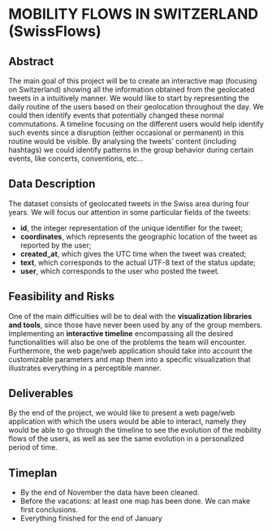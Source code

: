 # MOBILITY FLOWS IN SWITZERLAND (SwissFlows)

## Abstract
The main goal of this project will be to create an interactive map (focusing on Switzerland) showing all the information obtained from the geolocated tweets in a intuitively manner.
We would like to start by representing the daily routine of the users based on their geolocation throughout the day. We could then identify events that potentially changed these normal commutations. A timeline focusing on the different users would help identify such events since a disruption  (either occasional or permanent) in this routine would be visible.
By analysing the tweets’ content (including hashtags) we could identify patterns in the group behavior during certain events, like concerts, conventions, etc…


## Data Description
The dataset consists of geolocated tweets in the Swiss area during four years.
We will focus our attention in some particular fields of the tweets:
- **id**, the integer representation of the unique identifier for the tweet;
- **coordinates**, which represents the geographic location of the tweet as reported by the user;
- **created_at**, which gives the UTC time when the tweet was created;
- **text**, which corresponds to the actual UTF-8 text of the status update;
- **user**, which corresponds to the user who posted the tweet.


## Feasibility and Risks
One of the main difficulties will be to deal with the **visualization libraries and tools**, since those have never been used by any of the group members.
Implementing an **interactive timeline** encompassing all the desired functionalities will also be one of the problems the team will encounter.
Furthermore, the web page/web application should take into account the customizable parameters and map them into a specific visualization that illustrates everything in a perceptible manner.


## Deliverables
By the end of the project, we would like to present a web page/web application with which the users would be able to interact, namely they would be able to go through the timeline to see the evolution of the mobility flows of the users, as well as see the same evolution in a personalized period of time.


## Timeplan
- By the end of November the data have been cleaned.
- Before the vacations: at least one map has been done. We can make first conclusions.
- Everything finished for the end of January
